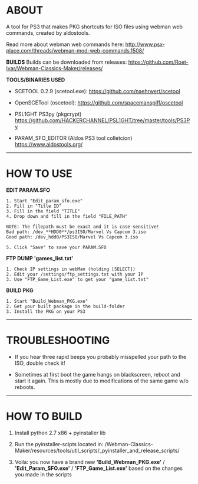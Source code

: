 # ABOUT
A tool for PS3 that makes PKG shortcuts for ISO files using webman web commands, created by aldostools.

Read more about webman web commands here:
http://www.psx-place.com/threads/webman-mod-web-commands.1508/

**BUILDS**
Builds can be downloaded from releases:
https://github.com/Roet-Ivar/Webman-Classics-Maker/releases/

**TOOLS/BINARIES USED**

* SCETOOL 0.2.9 (scetool.exe):
https://github.com/naehrwert/scetool

* OpenSCETool (oscetool):
https://github.com/spacemanspiff/oscetool

* PSL1GHT PS3py (pkgcrypt)
https://github.com/HACKERCHANNEL/PSL1GHT/tree/master/tools/PS3Py

* PARAM_SFO_EDITOR (Aldos PS3 tool colletcion)
https://www.aldostools.org/

------------------------------------------------------------------------
# HOW TO USE



**EDIT PARAM.SFO**

	1. Start "Edit_param_sfo.exe"
	2. Fill in "Title ID"
	3. Fill in the field "TITLE"
	4. Drop down and fill in the field "FILE_PATH"

	NOTE: The filepath must be exact and it is case-sensitive!
	Bad path: /dev_**HDD0**/ps3ISO/Marvel Vs Capcom 3.iso
	Good path: /dev_hdd0/PS3ISO/Marvel Vs Capcom 3.iso

	5. Click "Save" to save your PARAM.SFO

**FTP DUMP 'games_list.txt'**
	
	1. Check IP settings in webMan (holding [SELECT])
	2. Edit your /settings/ftp_settings.txt with your IP
	3. Use "FTP_Game_List.exe" to get your "game_list.txt"

**BUILD PKG**

	1. Start "Build_Webman_PKG.exe"
	2. Get your built package in the build-folder
	3. Install the PKG on your PS3
	
---------------------------------------------------------------------------------------------------	
# TROUBLESHOOTING
	
* If you hear three rapid beeps you probably misspelled your path to the ISO, double check it!

* Sometimes at first boot the game hangs on blackscreen, reboot and start it again. This is mostly due to modifications of the same game w/o reboots.
	
---------------------------------------------------------------------------------------------------
# HOW TO BUILD

1. Install python 2.7 x86 + pyinstaller lib

2. Run the pyinstaller-scipts located in:
/Webman-Classics-Maker/resources/tools/util_scripts/_pyinstaller_and_release_scripts/

3. Voila: you now have a brand new **'Build_Webman_PKG.exe'** / **'Edit_Param_SFO.exe'** / **'FTP_Game_List.exe'** based on the changes you made in the scripts
